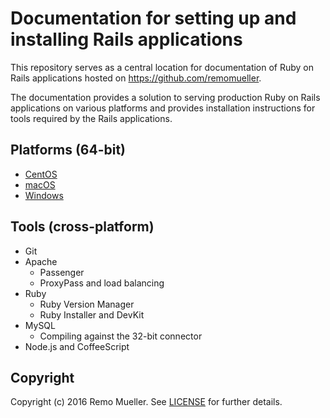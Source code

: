 # Documentation for setting up and installing Rails applications
This repository serves as a central location for documentation of Ruby on Rails applications hosted on https://github.com/remomueller.

The documentation provides a solution to serving production Ruby on Rails applications on various platforms and provides installation instructions for tools required by the Rails applications.

## Platforms (64-bit)

- [CentOS](https://github.com/remomueller/documentation/tree/master/centos)
- [macOS](https://github.com/remomueller/documentation/tree/master/macosx)
- [Windows](https://github.com/remomueller/documentation/tree/master/windows)

## Tools (cross-platform)

- Git
- Apache
  - Passenger
  - ProxyPass and load balancing
- Ruby
  - Ruby Version Manager
  - Ruby Installer and DevKit
- MySQL
  - Compiling against the 32-bit connector
- Node.js and CoffeeScript

## Copyright

Copyright (c) 2016 Remo Mueller. See [LICENSE](https://github.com/remomueller/documentation/blob/master/LICENSE) for further details.
